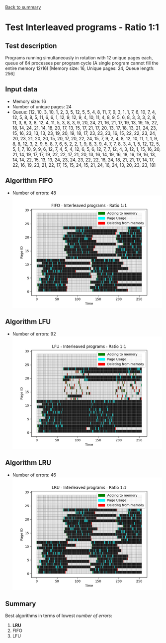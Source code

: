 [Back to summary](./readme.md)

# Test Interleaved programs - Ratio 1:1
## Test description
Programs running simultaneously in rotation with 12 unique pages each, queue of 64 processes per program cycle (A single program cannot fill the entire memory 12/16) [Memory size: 16, Unique pages: 24, Queue length: 256]
## Input data
- Memory size: 16
- Number of unique pages: 24
- Queue: [12, 10, 3, 10, 1, 2, 3, 5, 12, 5, 5, 4, 8, 11, 7, 9, 3, 1, 1, 7, 6, 10, 7, 4, 12, 5, 8, 8, 5, 11, 6, 6, 1, 12, 9, 12, 9, 4, 10, 11, 4, 8, 9, 5, 6, 8, 3, 3, 3, 2, 8, 11, 3, 8, 3, 8, 12, 4, 11, 5, 3, 8, 3, 9, 20, 24, 21, 16, 21, 17, 19, 13, 19, 15, 22, 18, 14, 24, 21, 14, 18, 20, 17, 13, 15, 17, 21, 17, 20, 13, 17, 18, 13, 21, 24, 23, 15, 16, 23, 13, 13, 23, 19, 20, 19, 18, 17, 23, 23, 23, 16, 15, 22, 22, 23, 24, 20, 23, 21, 20, 20, 15, 20, 17, 20, 22, 24, 15, 7, 9, 2, 4, 8, 12, 10, 11, 1, 1, 9, 8, 8, 12, 3, 2, 9, 5, 8, 7, 6, 5, 2, 2, 1, 9, 8, 3, 9, 4, 7, 7, 8, 3, 4, 1, 5, 12, 12, 5, 5, 1, 7, 10, 9, 9, 6, 12, 7, 4, 5, 4, 12, 6, 5, 6, 12, 7, 7, 12, 4, 3, 12, 1, 15, 16, 20, 21, 14, 19, 17, 17, 19, 22, 22, 17, 21, 20, 13, 16, 14, 19, 16, 18, 16, 19, 16, 13, 14, 14, 22, 15, 13, 13, 24, 23, 24, 23, 22, 22, 18, 24, 18, 21, 21, 17, 14, 17, 22, 16, 19, 23, 21, 22, 17, 15, 15, 24, 15, 21, 24, 16, 24, 13, 20, 23, 23, 18]

## Algorithm FIFO
- Number of errors: 48
![Graph FIFO](FIFO_interleavedratio11.png)

## Algorithm LFU
- Number of errors: 92
![Graph LFU](LFU_interleavedratio11.png)

## Algorithm LRU
- Number of errors: 46
![Graph LRU](LRU_interleavedratio11.png)

## Summary

Best algorithms in terms of lowest _number of errors_: 
1. **LRU**
2. FIFO
3. LFU

